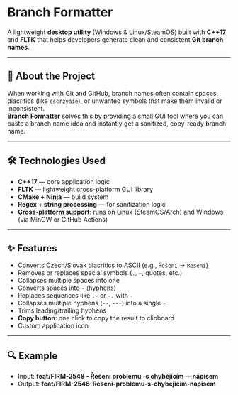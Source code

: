 # Branch Formatter

A lightweight **desktop utility** (Windows & Linux/SteamOS) built with **C++17** and **FLTK** that helps developers generate clean and consistent **Git branch names**.

---

## 📖 About the Project

When working with Git and GitHub, branch names often contain spaces, diacritics (like `ěščřžýáíé`), or unwanted symbols that make them invalid or inconsistent.  
**Branch Formatter** solves this by providing a small GUI tool where you can paste a branch name idea and instantly get a sanitized, copy-ready branch name.

---

## 🛠️ Technologies Used

- **C++17** — core application logic
- **FLTK** — lightweight cross-platform GUI library
- **CMake + Ninja** — build system
- **Regex + string processing** — for sanitization logic
- **Cross-platform support**: runs on Linux (SteamOS/Arch) and Windows (via MinGW or GitHub Actions)

---

## ✨ Features

- Converts Czech/Slovak diacritics to ASCII (e.g., `Řešení` → `Reseni`)
- Removes or replaces special symbols (`.`, `–`, quotes, etc.)
- Collapses multiple spaces into one
- Converts spaces into `-` (hyphens)
- Replaces sequences like `.-` or `-.` with `-`
- Collapses multiple hyphens (`--`, `---`) into a single `-`
- Trims leading/trailing hyphens
- **Copy button**: one click to copy the result to clipboard
- Custom application icon

---

## 🔍 Example
- Input: **feat/FIRM-2548 - Řešení problému -s chybějícím -- nápisem**
- Output: **feat/FIRM-2548-Reseni-problemu-s-chybejicim-napisem**